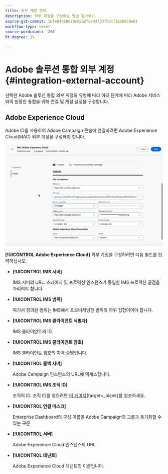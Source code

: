 ```yaml
---
title: 외부 계정 관리
description: 외부 계정을 구성하는 방법 알아보기
source-git-commit: 16fe04858870c58b2f0244f33f691f1606050e61
workflow-type: tm+mt
source-wordcount: '206'
ht-degree: 1%

---
```


# Adobe 솔루션 통합 외부 계정 {#integration-external-account}

선택한 Adobe 솔루션 통합 외부 계정의 유형에 따라 아래 단계에 따라 Adobe 서비스와의 원활한 통합을 위해 연결 및 계정 설정을 구성합니다.

## Adobe Experience Cloud

Adobe ID을 사용하여 Adobe Campaign 콘솔에 연결하려면 Adobe Experience Cloud(MAC) 외부 계정을 구성해야 합니다.

![Adobe Experience Cloud MAC 외부 계정 구성 필드를 보여주는 스크린샷입니다.](assets/external-MAC.png)

**[!UICONTROL Adobe Experience Cloud]** 외부 계정을 구성하려면 다음 필드를 입력하십시오.

* **[!UICONTROL IMS 서버]**

  IMS 서버의 URL. 스테이지 및 프로덕션 인스턴스가 동일한 IMS 프로덕션 끝점을 가리켜야 합니다.

* **[!UICONTROL IMS 범위]**

  여기서 정의된 범위는 IMS에서 프로비저닝한 범위의 하위 집합이어야 합니다.

* **[!UICONTROL IMS 클라이언트 식별자]**

  IMS 클라이언트의 ID.

* **[!UICONTROL IMS 클라이언트 암호]**

  IMS 클라이언트 암호의 자격 증명입니다.

* **[!UICONTROL 콜백 서버]**

  Adobe Campaign 인스턴스의 URL에 액세스합니다.

* **[!UICONTROL IMS 조직 ID]**

  조직의 ID. 조직 ID를 찾으려면 [이 페이지](https://experienceleague.adobe.com/docs/core-services/interface/administration/organizations.html?lang=ko){target=_blank}를 참조하세요.

* **[!UICONTROL 연결 마스크]**

  Enterprise Dashboard의 구성 이름을 Adobe Campaign의 그룹과 동기화할 수 있는 구문

* **[!UICONTROL 서버]**

  Adobe Experience Cloud 인스턴스의 URL.

* **[!UICONTROL 테넌트]**

  Adobe Experience Cloud 테넌트의 이름입니다.
